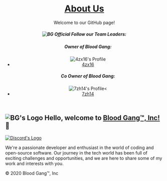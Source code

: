  <header>
        <h1><a href = "https://degenerates2.carrd.co"; target="_blank">About Us</a></h1>
        <p>Welcome to our GitHub page!</p>
  <p>
   <h5><img src="https://github.com/user-attachments/assets/ba78de70-ec68-45e8-8d4b-fbc5de812820" alt="BG Official"> Follow our Team Leaders:</h2>
          <ul>
           <h5>Owner of Blood Gang:</h1>
           <img src="https://degenerates2.carrd.co/assets/images/image09.png?v=08f262e0" alt="4zx16's Profile"><li><a href = "https://degenerates2.carrd.co/#l4zx16";target="_blank"> 4zx16</a></li>
           <h5>Co Owner of Blood Gang:</h5>
            <img src="https://degenerates2.carrd.co/assets/images/image10.png?v=08f262e0" alt="7zh14's Profile"><<li><a href = "https://degenerates2.carrd.co/#l7zh14"; target="_blank">7zh14</a></li>
        </ul>
  </p>
    </header>
    <div class="container">
        <h2><img src="https://github.com/user-attachments/assets/9f0e8206-d37e-4ce9-9fa4-fb1832e4c8c2" alt="BG's Logo"> Hello, welcome to <a href = "https://blood-gang-inc.github.io/.github/"; target="_blank">Blood Gang™️, Inc!</a>💖</h2>
                                                                  <div class="button-container">
            <a class="button" href="https://linkr.it/blood" target="_blank">
                <img src="https://files.catbox.moe/cunqhf.png" alt="Discord's Logo" style="vertical-align: middle;">
            </a>
        </div>
        <p>
            We're a passionate developer and enthusiast in the world of coding and open-source software. Our journey in the tech world has been full of exciting challenges and opportunities, and we are here to share some of my work and interests with you.
        </p>
                 <footer>
            <p>&copy; 2020 Blood Gang™️, Inc</p>
                </footer>
</body>
</html>
